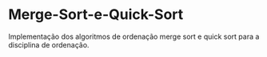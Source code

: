 # Merge-Sort-e-Quick-Sort
Implementação dos algoritmos de ordenação merge sort e quick sort para a disciplina de ordenação.
